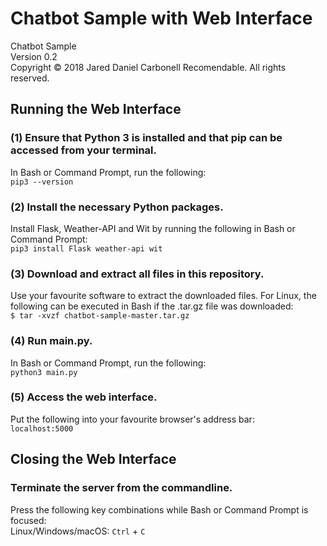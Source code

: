 # Chatbot Sample with Web Interface
Chatbot Sample  
Version 0.2  
Copyright &copy; 2018 Jared Daniel Carbonell Recomendable. All rights reserved.

## Running the Web Interface

### (1) Ensure that Python 3 is installed and that pip can be accessed from your terminal.  
In Bash or Command Prompt, run the following:  
```pip3 --version```

### (2) Install the necessary Python packages.  
Install Flask, Weather-API and Wit by running the following in Bash or Command Prompt:  
```pip3 install Flask weather-api wit```

### (3) Download and extract all files in this repository.  
Use your favourite software to extract the downloaded files. For Linux, the following can be executed in Bash if the .tar.gz file was downloaded:  
```$ tar -xvzf chatbot-sample-master.tar.gz```

### (4) Run main.py.  
In Bash or Command Prompt, run the following:  
```python3 main.py```

### (5) Access the web interface.  
Put the following into your favourite browser's address bar:  
```localhost:5000 ```

## Closing the Web Interface

### Terminate the server from the commandline.
Press the following key combinations while Bash or Command Prompt is focused:  
Linux/Windows/macOS: `Ctrl` + `C`
